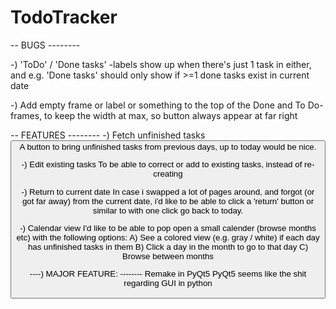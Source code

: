 # TodoTracker

-- BUGS --------

-) 'ToDo' / 'Done tasks' -labels show up when there's just 1 task in either, and e.g. 'Done tasks' should only show if >=1 done tasks exist in current date

-) Add empty frame or label or something to the top of the Done and To Do-frames, to keep the width at max, so button always appear at far right


-- FEATURES --------
-) Fetch unfinished tasks <Button>
  A button to bring unfinished tasks from previous days, up to today would be nice.
  
-) Edit existing tasks
  To be able to correct or add to existing tasks, instead of re-creating
  
-) Return to current date
  In case i swapped a lot of pages around, and forgot (or got far away) from the current date, i'd like to be able to click a 'return' button or similar to with one click go back to today.
  
-) Calendar view
  I'd like to be able to pop open a small calender (browse months etc) with the following options:
  A) See a colored view (e.g. gray / white) if each day has unfinished tasks in them
  B) Click a day in the month to go to that day
  C) Browse between months
  
  
  ----) MAJOR FEATURE: -------- Remake in PyQt5
  PyQt5 seems like the shit regarding GUI in python
 
  

